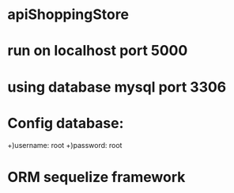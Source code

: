 # apiShoppingStore
# run on localhost port 5000
# using database mysql port 3306
# Config database: 
  +)username: root
  +)password: root
# ORM sequelize framework
